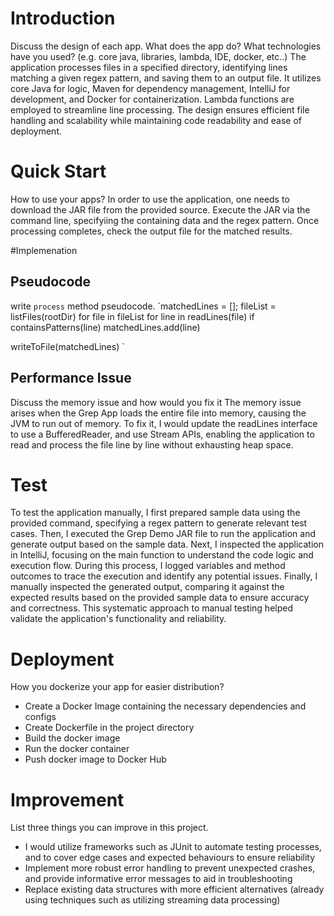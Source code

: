 # Introduction
Discuss the design of each app. What does the app do? What technologies have you used? (e.g. core java, libraries, lambda, IDE, docker, etc..)
The application processes files in a specified directory, identifying lines matching a given regex pattern, and saving them to an output file. It utilizes core Java for logic, Maven for dependency management, IntelliJ for development, and Docker for containerization. Lambda functions are employed to streamline line processing. The design ensures efficient file handling and scalability while maintaining code readability and ease of deployment.

# Quick Start
How to use your apps?
In order to use the application, one needs to download the JAR file from the provided source. Execute the JAR via the command line, specifyiing the containing data and the regex pattern. Once processing completes, check the output file for the matched results.

#Implemenation
## Pseudocode
write `process` method pseudocode.
`matchedLines = [];
fileList = listFiles(rootDir)
for file in fileList
  for line in readLines(file)
    if containsPatterns(line)
      matchedLines.add(line)

writeToFile(matchedLines)
`

## Performance Issue
Discuss the memory issue and how would you fix it
The memory issue arises when the Grep App loads the entire file into memory, causing the JVM to run out of memory. To fix it, I would update the readLines interface to use a BufferedReader, and use Stream APIs, enabling the application to read and process the file line by line without exhausting heap space.

# Test
To test the application manually, I first prepared sample data using the provided command, specifying a regex pattern to generate relevant test cases. Then, I executed the Grep Demo JAR file to run the application and generate output based on the sample data. Next, I inspected the application in IntelliJ, focusing on the main function to understand the code logic and execution flow. During this process, I logged variables and method outcomes to trace the execution and identify any potential issues. Finally, I manually inspected the generated output, comparing it against the expected results based on the provided sample data to ensure accuracy and correctness. This systematic approach to manual testing helped validate the application's functionality and reliability.

# Deployment
How you dockerize your app for easier distribution?
- Create a Docker Image containing the necessary dependencies and configs
- Create Dockerfile in the project directory
- Build the docker image
- Run the docker container
- Push docker image to Docker Hub

# Improvement
List three things you can improve in this project.
- I  would utilize frameworks such as JUnit to automate testing processes, and to cover edge cases and expected behaviours to ensure reliability
- Implement more robust error handling to prevent unexpected crashes, and provide informative error messages to aid in troubleshooting
- Replace existing data structures with more efficient alternatives (already using techniques such as utilizing streaming data processing)
